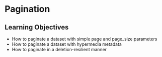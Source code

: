 # Pagination
## Learning Objectives

- How to paginate a dataset with simple page and page_size parameters<br>
- How to paginate a dataset with hypermedia metadata<br>
- How to paginate in a deletion-resilient manner<br>
